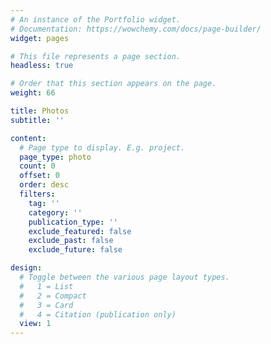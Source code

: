 ```yaml
---
# An instance of the Portfolio widget.
# Documentation: https://wowchemy.com/docs/page-builder/
widget: pages

# This file represents a page section.
headless: true

# Order that this section appears on the page.
weight: 66

title: Photos
subtitle: ''

content:
  # Page type to display. E.g. project.
  page_type: photo
  count: 0
  offset: 0
  order: desc
  filters:
    tag: ''
    category: ''
    publication_type: ''
    exclude_featured: false
    exclude_past: false
    exclude_future: false

design:
  # Toggle between the various page layout types.
  #   1 = List
  #   2 = Compact
  #   3 = Card
  #   4 = Citation (publication only)  
  view: 1
---
```


